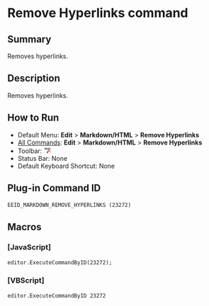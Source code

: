 # Remove Hyperlinks command

## Summary

Removes hyperlinks.

## Description

Removes hyperlinks.

## How to Run

- Default Menu: **Edit** \> **Markdown/HTML** \> **Remove Hyperlinks**
- [All Commands](../tools/all_commands): **Edit** \> **Markdown/HTML** \> **Remove Hyperlinks**
- Toolbar: ![](../../images/remove_hyperlinks.png)
- Status Bar: None
- Default Keyboard Shortcut: None

## Plug-in Command ID

```
EEID_MARKDOWN_REMOVE_HYPERLINKS (23272)
```

## Macros

### \[JavaScript\]

```
editor.ExecuteCommandByID(23272);
```

### \[VBScript\]

```
editor.ExecuteCommandByID 23272
```
